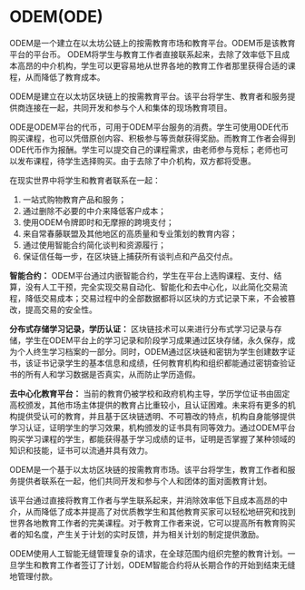 # 

# ODEM(ODE)

ODEM是一个建立在以太坊公链上的按需教育市场和教育平台。ODEM币是该教育平台的平台币。 ODEM将学生与教育工作者直接联系起来，去除了效率低下且成本高昂的中介机构，学生可以更容易地从世界各地的教育工作者那里获得合适的课程，从而降低了教育成本。 

ODEM是建立在以太坊区块链上的按需教育平台。该平台将学生、教育者和服务提供商连接在一起，共同开发和参与个人和集体的现场教育项目。

ODE是ODEM平台的代币，可用于ODEM平台服务的消费。学生可使用ODE代币购买课程，也可以凭借原创内容、积极参与等贡献获得奖励。而教育工作者会得到ODE代币作为报酬。学生可以提交自己的课程需求，由老师参与竞标；老师也可以发布课程，待学生选择购买。由于去除了中介机构，双方都将受惠。

在现实世界中将学生和教育者联系在一起：

1. 一站式购物教育产品和服务；
2. 通过删除不必要的中介来降低客户成本；
3. 使用ODEM令牌即时和无摩擦的跨境支付；
4. 来自常春藤联盟及其他地区的高质量和专业策划的教育内容；
5. 通过使用智能合约简化谈判和资源履行；
6. 保证信任每一步，在区块链上捕获所有谈判点和产品交付点。

**智能合约：**
ODEM平台通过内嵌智能合约，学生在平台上选购课程、支付、结算，没有人工干预，完全实现交易自动化、智能化和去中心化，以此简化交易流程，降低交易成本；交易过程中的全部数据都将以区块的方式记录下来，不会被篡改，提高交易的安全性。

**分布式存储学习记录，学历认证：**
区块链技术可以来进行分布式学习记录与存储，学生在ODEM平台上的学习记录和阶段学习成果通过区块存储，永久保存，成为个人终生学习档案的一部分。同时，ODEM通过区块链和密钥为学生创建数字证书，该证书记录学生的基本信息和成绩，任何教育机构和组织都能通过密钥查验证书的所有人和学习数据是否真实，从而防止学历造假。

**去中心化教育平台：**
当前的教育仍被学校和政府机构主导，学历学位证书由固定高校颁发，其他市场主体提供的教育占比重较小，且认证困难。未来将有更多的机构提供受认可的教育，并且基于区块链透明、不可篡改的特点，机构自身能够提供学习认证，证明学生的学习效果，机构颁发的证书具有同等效力。通过ODEM平台购买学习课程的学生，都能获得基于学习成绩的证书，证明是否掌握了某种领域的知识和技能，证书可以流通并具有效力。    

ODEM是一个基于以太坊区块链的按需教育市场。该平台将学生，教育工作者和服务提供者联系在一起，他们共同开发和参与个人和团体的面对面教育计划。

该平台通过直接将教育工作者与学生联系起来，并消除效率低下且成本高昂的中介，从而降低了成本并提高了对优质教学生和其他教育买家可以轻松地研究和找到世界各地教育工作者的完美课程。对于教育工作者来说，它可以提高所有教育购买者的知名度，产生关于计划的实时反馈，并为相关计划的制定提供激励。

ODEM使用人工智能无缝管理复杂的请求，在全球范围内组织完整的教育计划。一旦学生和教育工作者签订了计划，ODEM智能合约将从长期合作的开始到结束无缝地管理付款。

